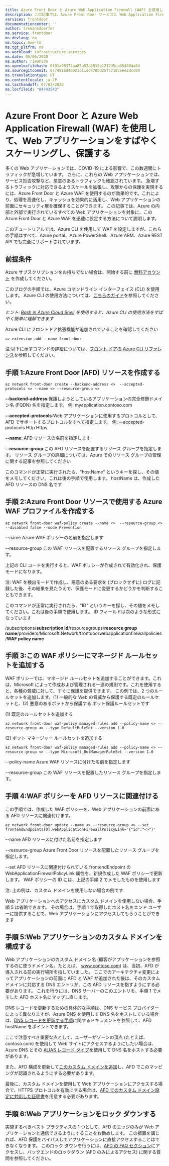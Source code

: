 ```yaml
---
title: Azure Front Door と Azure Web Application Firewall (WAF) を使用して、Web アプリケーションをすばやくスケーリングし、保護する | Microsoft Docs
description: この記事では、Azure Front Door サービスと Web Application Firewall を使用する方法について説明します
services: frontdoor
documentationcenter: ''
author: tremansdoerfer
ms.service: frontdoor
ms.devlang: na
ms.topic: how-to
ms.tgt_pltfrm: na
ms.workload: infrastructure-services
ms.date: 05/06/2020
ms.author: rimansdo
ms.openlocfilehash: 6f91a98372aa85a52a6013a121235ca354004a84
ms.sourcegitcommit: 877491bd46921c11dd478bd25fc718ceee2dcc08
ms.translationtype: HT
ms.contentlocale: ja-JP
ms.lasthandoff: 07/02/2020
ms.locfileid: "84743543"
---
```

# <a name="quickly-scale-and-protect-a-web-application-using-azure-front-door-and-azure-web-application-firewall-waf"></a>Azure Front Door と Azure Web Application Firewall (WAF) を使用して、Web アプリケーションをすばやくスケーリングし、保護する

多くの Web アプリケーションでは、COVID-19 による影響で、この数週間にトラフィックが急増しています。 さらに、これらの Web アプリケーションでは、サービス拒否攻撃など、悪意のあるトラフィックも確認されています。 急増するトラフィックに対応できるようスケールを拡張し、攻撃からの保護を実現するには、Azure Front Door と Azure WAF を使用するのが効果的です。これにより、処理を高速化し、キャッシュを効果的に活用し、Web アプリケーションの前面にセキュリティ層を確保することができます。 この記事では、Azure の内部と外部で実行されているすべての Web アプリケーションを対象に、この Azure Front Door と Azure WAF を迅速に設定する方法について説明します。 

このチュートリアルでは、Azure CLI を使用して WAF を設定しますが、これらの手順はすべて、Azure portal、Azure PowerShell、Azure ARM、Azure REST API でも完全にサポートされています。 

## <a name="prerequisites"></a>前提条件

Azure サブスクリプションをお持ちでない場合は、開始する前に [無料アカウント](https://azure.microsoft.com/free/?WT.mc_id=A261C142F) を作成してください。 

このブログの手順では、Azure コマンドライン インターフェイス (CLI) を使用します。 Azure CLI の使用方法については、[こちらのガイド](https://docs.microsoft.com/cli/azure/get-started-with-azure-cli?view=azure-cli-latest)を参照してください。

*ヒント: [Bash in Azure Cloud Shell](https://docs.microsoft.com/azure/cloud-shell/quickstart) を使用すると、Azure CLI の使用方法をすばやく簡単に理解できます*

Azure CLI にフロントドア拡張機能が追加されていることを確認してください

```azurecli-interactive 
az extension add --name front-door
```

注:以下に示すコマンドの詳細については、[フロント ドアの Azure CLI リファレンス](https://docs.microsoft.com/cli/azure/ext/front-door/?view=azure-cli-latest)を参照してください。

## <a name="step-1-create-an-azure-front-door-afd-resource"></a>手順 1:Azure Front Door (AFD) リソースを作成する


```azurecli-interactive 
az network front-door create --backend-address <>  --accepted-protocols <> --name <> --resource-group <>
```

**--backend-address**:保護しようとしているアプリケーションの完全修飾ドメイン名 (FQDN) 名を指定します。 例: myapplication.contoso.com

**--accepted-protocols**:Web アプリケーションに使用するプロトコルとして、AFD でサポートするプロトコルをすべて指定します。 例: --accepted-protocols Http Https

**--name**: AFD リソースの名前を指定します

**--resource-group**:この AFD リソースを配置するリソース グループを指定します。  リソース グループの詳細については、Azure でのリソース グループの管理に関する記事を参照してください

このコマンドが正常に実行されたら、"hostName" というキーを探し、その値をメモしてください。これは後の手順で使用します。 hostName は、作成した AFD リソースの DNS 名です

## <a name="step-2-create-an-azure-waf-profile-to-use-with-azure-front-door-resources"></a>手順 2:Azure Front Door リソースで使用する Azure WAF プロファイルを作成する

```azurecli-interactive 
az network front-door waf-policy create --name <>  --resource-group <>  --disabled false --mode Prevention
```

--name Azure WAF ポリシーの名前を指定します

--resource-group この WAF リソースを配置するリソース グループを指定します。 

上記の CLI コードを実行すると、WAF ポリシーが作成されて有効化され、保護モードになります。 

注: WAF を検出モードで作成し、悪意のある要求を (ブロックせずに) ログに記録した後、その結果を見たうえで、保護モードに変更するかどうかを判断することもできます。

このコマンドが正常に実行されたら、"ID" というキーを探し、その値をメモしてください。これは後の手順で使用します。 ID フィールドは次のような形式になっています

/subscriptions/**subscription id**/resourcegroups/**resource group name**/providers/Microsoft.Network/frontdoorwebapplicationfirewallpolicies/**WAF policy name**

## <a name="step-3-add-managed-rulesets-to-this-waf-policy"></a>手順 3:この WAF ポリシーにマネージド ルールセットを追加する

WAF ポリシーでは、マネージド ルールセットを追加することができます。これは、Microsoft によって作成および管理される一連の規則です。これを使用すると、各種の脅威に対して、すぐに保護を提供できます。 この例では、2 つのルールセットを追加します。(1) 一般的な Web の脅威から保護する既定のルールセットと、(2) 悪意のあるボットから保護する ボット保護ルールセットです

(1) 既定のルールセットを追加する

```azurecli-interactive 
az network front-door waf-policy managed-rules add --policy-name <> --resource-group <> --type DefaultRuleSet --version 1.0
```

(2) ボット マネージャー ルールセットを追加する

```azurecli-interactive 
az network front-door waf-policy managed-rules add --policy-name <> --resource-group <> --type Microsoft_BotManagerRuleSet --version 1.0
```

--policy-name Azure WAF リソースに付けた名前を指定します

--resource-group この WAF リソースを配置したリソース グループを指定します。

## <a name="step-4-associate-the-waf-policy-with-the-afd-resource"></a>手順 4:WAF ポリシーを AFD リソースに関連付ける

この手順では、作成した WAF ポリシーを、Web アプリケーションの前面にある AFD リソースに関連付けます。

```azurecli-interactive 
az network front-door update --name <> --resource-group <> --set frontendEndpoints[0].webApplicationFirewallPolicyLink='{"id":"<>"}'
```

--name AFD リソースに付けた名前を指定します

--resource-group Azure Front Door リソースを配置したリソース グループを指定します。

--set AFD リソースに関連付けられている frontendEndpoint の WebApplicationFirewallPolicyLink 属性を、新規作成した WAF ポリシーで更新します。 WAF ポリシーの ID には、上記の手順 2 でメモしたものを使用します

注: 上の例は、カスタム ドメインを使用しない場合の例です

Web アプリケーションへのアクセスにカスタム ドメインを使用しない場合、手順 5 は省略できます。 その場合は、手順 1 で取得したホスト名をエンド ユーザーに提供することで、Web アプリケーションにアクセスしてもらうことができます

## <a name="step-5-configure-custom-domain-for-your-web-application"></a>手順 5:Web アプリケーションのカスタム ドメインを構成する

Web アプリケーションのカスタム ドメイン名 (顧客がアプリケーションを参照するのに使うドメイン名。たとえば、 www.contoso.com) は、当初、AFD が導入される前の実行場所を指していました。 ここでのアーキテクチャ変更によってアプリケーションの前面に AFD と WAF が追加された後は、そのカスタム ドメインに対応する DNS エントリが、この AFD リソースを指すようにする必要があります。 これを行うには、DNS サーバーのこのエントリを、手順 1 でメモした AFD ホスト名にマップし直します。

DNS レコードを更新するための具体的な手順は、DNS サービス プロバイダーによって異なりますが、Azure DNS を使用して DNS 名をホストしている場合は、[DNS レコードを更新する手順](https://docs.microsoft.com/azure/dns/dns-operations-recordsets-cli)に関するドキュメントを参照して、AFD hostName をポイントできます。 

ここで注意すべき重要な点として、ユーザーがゾーンの頂点 (たとえば、contoso.com) を使用して Web サイトにアクセスするようにしたい場合は、Azure DNS とその [ALIAS レコード タイプ](https://docs.microsoft.com/azure/dns/dns-alias)を使用して DNS 名をホストする必要があります。 

また、AFD 構成を更新して[このカスタム ドメインを追加](https://docs.microsoft.com/azure/frontdoor/front-door-custom-domain)し、AFD でこのマッピングが認識されるようにする必要があります。

最後に、カスタム ドメインを使用して Web アプリケーションにアクセスする場合で、HTTPS プロトコルを有効にする場合は、[AFD でのカスタム ドメイン設定に対応した証明書](https://docs.microsoft.com/azure/frontdoor/front-door-custom-domain-https)を用意する必要があります。 

## <a name="step-6-lock-down-your-web-application"></a>手順 6:Web アプリケーションをロック ダウンする

実施するべきベスト プラクティスの 1 つとして、AFD のエッジのみが Web アプリケーションと通信できるようにすることをお勧めします。 この措置を講じれば、AFD 保護をバイパスしてアプリケーションに直接アクセスすることはできなくなります。 このロック ダウンを行うには、[AFD の FAQ セクション](https://docs.microsoft.com/azure/frontdoor/front-door-faq)にアクセスし、バックエンドのロックダウン (AFD のみによるアクセス) に関する質問を参照してください。
